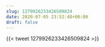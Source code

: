 ```yaml
---
slug: 1279926233426509824
date: 2020-07-05 23:52:48+00:00
draft: false
---
```


{{< tweet 1279926233426509824 >}}
